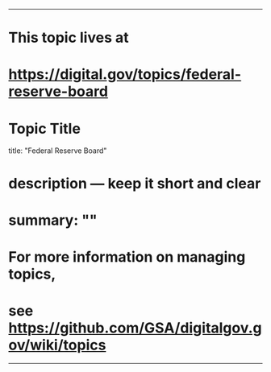 
---
# This topic lives at
# https://digital.gov/topics/federal-reserve-board

# Topic Title
title: "Federal Reserve Board"

# description — keep it short and clear
# summary: ""


# For more information on managing topics,
# see https://github.com/GSA/digitalgov.gov/wiki/topics
---